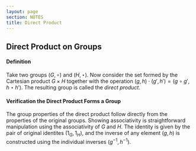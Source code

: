```yaml
---
layout: page
section: NOTES
title: Direct Product
---
```


## Direct Product on Groups

#### Definition
Take two groups $(G, \circ)$ and $(H, \star)$. Now consider the set formed by the Cartesian product $G \times H$ together with the operation $(g,h) \cdot (g',h') = (g \circ g', h \star h')$. The resulting group is called the *direct product*.

#### Verification the Direct Product Forms a Group
The group properties of the direct product follow directly from the properties of the original groups. Showing associativity is straightforward manipulation using the associativity of $G$ and $H$. The identity is given by the pair of original identites $(1_G, 1_H)$, and the inverse of any element $(g,h)$ is constructed using the individual inverses $(g^{-1},h^{-1})$.